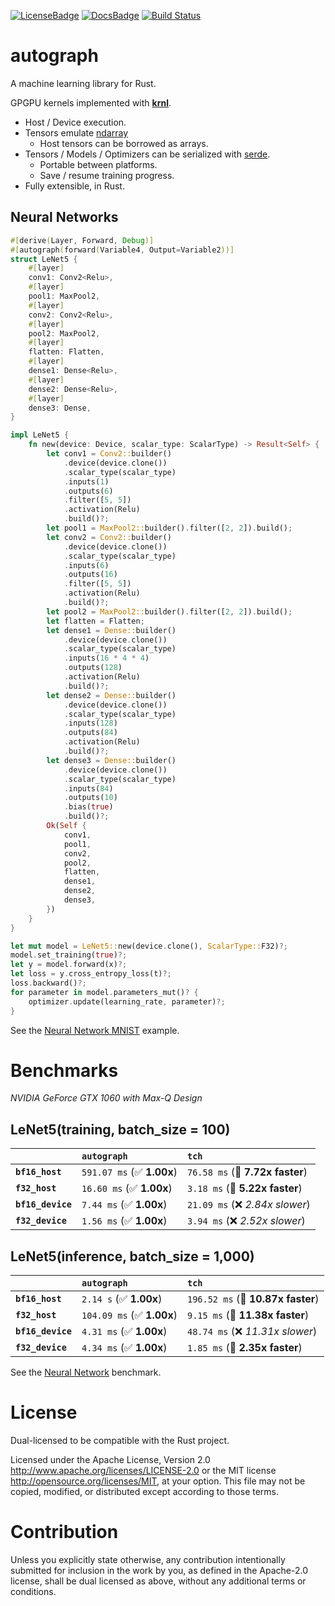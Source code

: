 [![LicenseBadge]][License]
[![DocsBadge]][Docs]
[![Build Status](https://github.com/charles-r-earp/autograph/workflows/CI/badge.svg?branch=main)](https://github.com/charles-r-earp/autograph/actions)

[License]: https://github.com/charles-r-earp/autograph/blob/main/LICENSE-APACHE
[LicenseBadge]: https://img.shields.io/badge/license-MIT/Apache_2.0-blue.svg

[Docs]: https://docs.rs/autograph
[DocsBadge]: https://docs.rs/autograph/badge.svg


# **autograph**
A machine learning library for Rust.

GPGPU kernels implemented with [**krnl**](https://github.com/charles-r-earp/krnl).
- Host / Device execution.
- Tensors emulate [ndarray](https://github.com/rust-ndarray/ndarray)
   - Host tensors can be borrowed as arrays.
- Tensors / Models / Optimizers can be serialized with [serde](https://github.com/serde-rs/serde).
   - Portable between platforms.
   - Save / resume training progress.
- Fully extensible, in Rust.

## Neural Networks
```rust
#[derive(Layer, Forward, Debug)]
#[autograph(forward(Variable4, Output=Variable2))]
struct LeNet5 {
    #[layer]
    conv1: Conv2<Relu>,
    #[layer]
    pool1: MaxPool2,
    #[layer]
    conv2: Conv2<Relu>,
    #[layer]
    pool2: MaxPool2,
    #[layer]
    flatten: Flatten,
    #[layer]
    dense1: Dense<Relu>,
    #[layer]
    dense2: Dense<Relu>,
    #[layer]
    dense3: Dense,
}

impl LeNet5 {
    fn new(device: Device, scalar_type: ScalarType) -> Result<Self> {
        let conv1 = Conv2::builder()
            .device(device.clone())
            .scalar_type(scalar_type)
            .inputs(1)
            .outputs(6)
            .filter([5, 5])
            .activation(Relu)
            .build()?;
        let pool1 = MaxPool2::builder().filter([2, 2]).build();
        let conv2 = Conv2::builder()
            .device(device.clone())
            .scalar_type(scalar_type)
            .inputs(6)
            .outputs(16)
            .filter([5, 5])
            .activation(Relu)
            .build()?;
        let pool2 = MaxPool2::builder().filter([2, 2]).build();
        let flatten = Flatten;
        let dense1 = Dense::builder()
            .device(device.clone())
            .scalar_type(scalar_type)
            .inputs(16 * 4 * 4)
            .outputs(128)
            .activation(Relu)
            .build()?;
        let dense2 = Dense::builder()
            .device(device.clone())
            .scalar_type(scalar_type)
            .inputs(128)
            .outputs(84)
            .activation(Relu)
            .build()?;
        let dense3 = Dense::builder()
            .device(device.clone())
            .scalar_type(scalar_type)
            .inputs(84)
            .outputs(10)
            .bias(true)
            .build()?;
        Ok(Self {
            conv1,
            pool1,
            conv2,
            pool2,
            flatten,
            dense1,
            dense2,
            dense3,
        })
    }
}

let mut model = LeNet5::new(device.clone(), ScalarType::F32)?;
model.set_training(true)?;
let y = model.forward(x)?;
let loss = y.cross_entropy_loss(t)?;
loss.backward()?;
for parameter in model.parameters_mut()? {
    optimizer.update(learning_rate, parameter)?;
}
```
See the [Neural Network MNIST](examples/neural-network-mnist) example.

# Benchmarks
*NVIDIA GeForce GTX 1060 with Max-Q Design*

## LeNet5(training, batch_size = 100)

|                   | `autograph`               | `tch`                            |
|:------------------|:--------------------------|:-------------------------------- |
| **`bf16_host`**   | `591.07 ms` (✅ **1.00x**) | `76.58 ms` (🚀 **7.72x faster**)  |
| **`f32_host`**    | `16.60 ms` (✅ **1.00x**)  | `3.18 ms` (🚀 **5.22x faster**)   |
| **`bf16_device`** | `7.44 ms` (✅ **1.00x**)   | `21.09 ms` (❌ *2.84x slower*)    |
| **`f32_device`**  | `1.56 ms` (✅ **1.00x**)   | `3.94 ms` (❌ *2.52x slower*)     |

## LeNet5(inference, batch_size = 1,000)

|                   | `autograph`               | `tch`                              |
|:------------------|:--------------------------|:---------------------------------- |
| **`bf16_host`**   | `2.14 s` (✅ **1.00x**)    | `196.52 ms` (🚀 **10.87x faster**)  |
| **`f32_host`**    | `104.09 ms` (✅ **1.00x**) | `9.15 ms` (🚀 **11.38x faster**)    |
| **`bf16_device`** | `4.31 ms` (✅ **1.00x**)   | `48.74 ms` (❌ *11.31x slower*)     |
| **`f32_device`**  | `4.34 ms` (✅ **1.00x**)   | `1.85 ms` (🚀 **2.35x faster**)     |

See the [Neural Network](benches/neural-network-benches) benchmark.

# License
Dual-licensed to be compatible with the Rust project.

Licensed under the Apache License, Version 2.0 http://www.apache.org/licenses/LICENSE-2.0 or the MIT license http://opensource.org/licenses/MIT, at your option. This file may not be copied, modified, or distributed except according to those terms.

# Contribution
Unless you explicitly state otherwise, any contribution intentionally submitted for inclusion in the work by you, as defined in the Apache-2.0 license, shall be dual licensed as above, without any additional terms or conditions.
